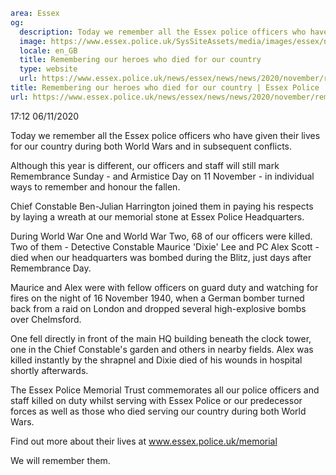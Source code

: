```yaml
area: Essex
og:
  description: Today we remember all the Essex police officers who have given their lives for our country during both World Wars and in subsequent conflicts.
  image: https://www.essex.police.uk/SysSiteAssets/media/images/essex/news/news/2020/11-november/chief-lays-wreath-081120-600x300.jpg?crop=(15,0,585,300)&amp;w=600&amp;h=300&amp;scale=both
  locale: en_GB
  title: Remembering our heroes who died for our country
  type: website
  url: https://www.essex.police.uk/news/essex/news/news/2020/november/remembrance/
title: Remembering our heroes who died for our country | Essex Police
url: https://www.essex.police.uk/news/essex/news/news/2020/november/remembrance/
```

17:12 06/11/2020

Today we remember all the Essex police officers who have given their lives for our country during both World Wars and in subsequent conflicts.

Although this year is different, our officers and staff will still mark Remembrance Sunday - and Armistice Day on 11 November - in individual ways to remember and honour the fallen.

Chief Constable Ben-Julian Harrington joined them in paying his respects by laying a wreath at our memorial stone at Essex Police Headquarters.

During World War One and World War Two, 68 of our officers were killed. Two of them - Detective Constable Maurice 'Dixie' Lee and PC Alex Scott - died when our headquarters was bombed during the Blitz, just days after Remembrance Day.

Maurice and Alex were with fellow officers on guard duty and watching for fires on the night of 16 November 1940, when a German bomber turned back from a raid on London and dropped several high-explosive bombs over Chelmsford.

One fell directly in front of the main HQ building beneath the clock tower, one in the Chief Constable's garden and others in nearby fields. Alex was killed instantly by the shrapnel and Dixie died of his wounds in hospital shortly afterwards.

The Essex Police Memorial Trust commemorates all our police officers and staff killed on duty whilst serving with Essex Police or our predecessor forces as well as those who died serving our country during both World Wars.

Find out more about their lives at www.essex.police.uk/memorial

We will remember them.
